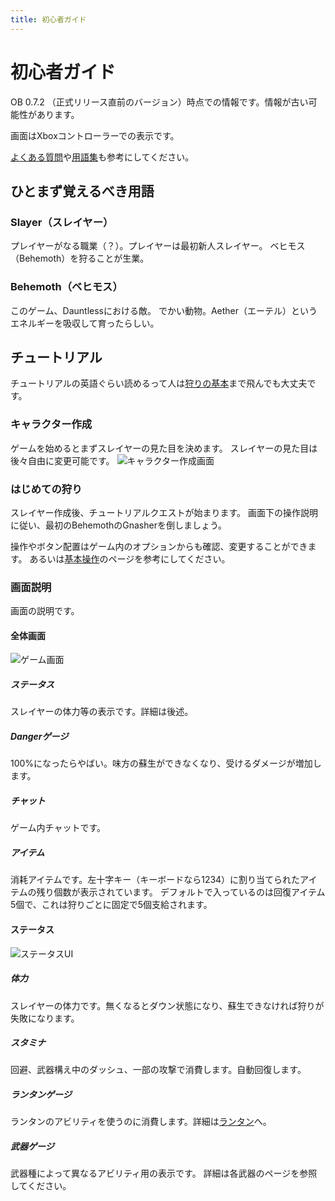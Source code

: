 ```yaml
---
title: 初心者ガイド
---
```

# 初心者ガイド
OB 0.7.2 （正式リリース直前のバージョン）時点での情報です。情報が古い可能性があります。

画面はXboxコントローラーでの表示です。

[よくある質問](/basic/よくある質問)や[用語集](/basic/用語集)も参考にしてください。

## ひとまず覚えるべき用語

### Slayer（スレイヤー）
プレイヤーがなる職業（？）。プレイヤーは最初新人スレイヤー。
ベヒモス（Behemoth）を狩ることが生業。

### Behemoth（ベヒモス）
このゲーム、Dauntlessにおける敵。
でかい動物。Aether（エーテル）というエネルギーを吸収して育ったらしい。

## チュートリアル
チュートリアルの英語ぐらい読めるって人は[狩りの基本](#狩りの基本)まで飛んでも大丈夫です。

### キャラクター作成
ゲームを始めるとまずスレイヤーの見た目を決めます。
スレイヤーの見た目は後々自由に変更可能です。
![キャラクター作成画面](/img/tutorial_charedit.jpg "キャラクター作成画面")

### はじめての狩り
スレイヤー作成後、チュートリアルクエストが始まります。
画面下の操作説明に従い、最初のBehemothのGnasherを倒しましょう。

操作やボタン配置はゲーム内のオプションからも確認、変更することができます。
あるいは[基本操作](/basic/基本操作)のページを参考にしてください。

### 画面説明
画面の説明です。

#### 全体画面
![ゲーム画面](/img/tutorial_ui1 "ゲーム画面")

##### ステータス
スレイヤーの体力等の表示です。詳細は後述。

##### Dangerゲージ
100%になったらやばい。味方の蘇生ができなくなり、受けるダメージが増加します。

##### チャット
ゲーム内チャットです。

##### アイテム
消耗アイテムです。左十字キー（キーボードなら1234）に割り当てられたアイテムの残り個数が表示されています。
デフォルトで入っているのは回復アイテム5個で、これは狩りごとに固定で5個支給されます。

#### ステータス
![ステータスUI](/img/tutorial_ui2 "ステータスUI")

##### 体力
スレイヤーの体力です。無くなるとダウン状態になり、蘇生できなければ狩りが失敗になります。

##### スタミナ
回避、武器構え中のダッシュ、一部の攻撃で消費します。自動回復します。

##### ランタンゲージ
ランタンのアビリティを使うのに消費します。詳細は[ランタン](/basic/ランタン)へ。

##### 武器ゲージ
武器種によって異なるアビリティ用の表示です。
詳細は各武器のページを参照してください。
